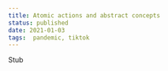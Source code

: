 ```yaml
---
title: Atomic actions and abstract concepts
status: published
date: 2021-01-03
tags:  pandemic, tiktok 
---
```

Stub
